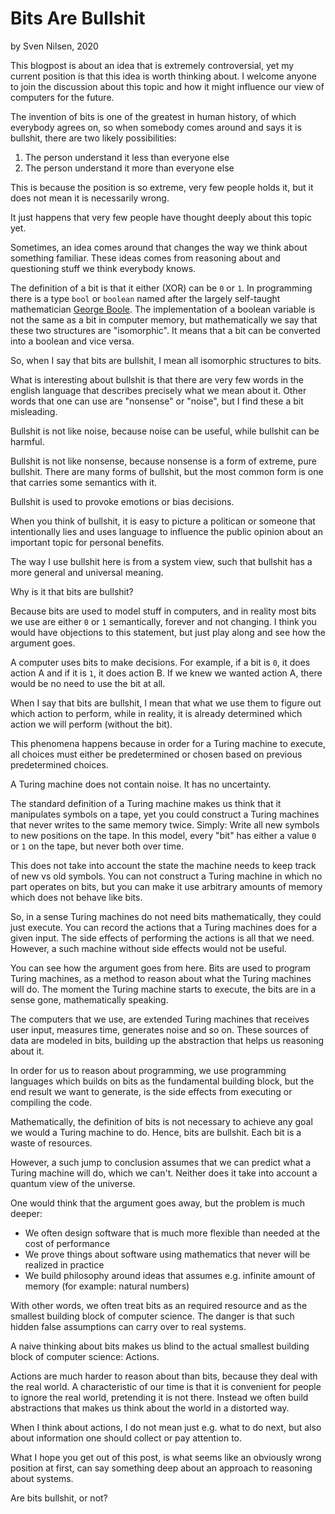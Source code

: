 # Bits Are Bullshit
by Sven Nilsen, 2020

This blogpost is about an idea that is extremely controversial, yet my current position is that this idea is worth thinking about.
I welcome anyone to join the discussion about this topic and how it might influence our view of computers for the future.

The invention of bits is one of the greatest in human history,
of which everybody agrees on, so when somebody comes around and says it is bullshit,
there are two likely possibilities:

1. The person understand it less than everyone else
2. The person understand it more than everyone else

This is because the position is so extreme, very few people holds it,
but it does not mean it is necessarily wrong.

It just happens that very few people have thought deeply about this topic yet.

Sometimes, an idea comes around that changes the way we think about something familiar.
These ideas comes from reasoning about and questioning stuff we think everybody knows.

The definition of a bit is that it either (XOR) can be `0` or `1`.
In programming there is a type `bool` or `boolean` named after the largely self-taught mathematician [George Boole](https://en.wikipedia.org/wiki/George_Boole).
The implementation of a boolean variable is not the same as a bit in computer memory,
but mathematically we say that these two structures are "isomorphic".
It means that a bit can be converted into a boolean and vice versa.

So, when I say that bits are bullshit, I mean all isomorphic structures to bits.

What is interesting about bullshit is that there are very few words in the english language
that describes precisely what we mean about it.
Other words that one can use are "nonsense" or "noise", but I find these a bit misleading.

Bullshit is not like noise, because noise can be useful, while bullshit can be harmful.

Bullshit is not like nonsense, because nonsense is a form of extreme, pure bullshit.
There are many forms of bullshit, but the most common form is one that carries some semantics with it.

Bullshit is used to provoke emotions or bias decisions.

When you think of bullshit, it is easy to picture a politican or someone that intentionally lies
and uses language to influence the public opinion about an important topic for personal benefits.

The way I use bullshit here is from a system view, such that bullshit has a more general and universal meaning.

Why is it that bits are bullshit?

Because bits are used to model stuff in computers, and in reality most bits we use
are either `0` or `1` semantically, forever and not changing.
I think you would have objections to this statement, but just play along and see how the argument goes.

A computer uses bits to make decisions.
For example, if a bit is `0`, it does action A and if it is `1`, it does action B.
If we knew we wanted action A, there would be no need to use the bit at all.

When I say that bits are bullshit, I mean that what we use them to figure out which action to perform,
while in reality, it is already determined which action we will perform (without the bit).

This phenomena happens because in order for a Turing machine to execute,
all choices must either be predetermined or chosen based on previous predetermined choices.

A Turing machine does not contain noise.
It has no uncertainty.

The standard definition of a Turing machine makes us think that it manipulates symbols on a tape,
yet you could construct a Turing machines that never writes to the same memory twice.
Simply: Write all new symbols to new positions on the tape.
In this model, every "bit" has either a value `0` or `1` on the tape, but never both over time.

This does not take into account the state the machine needs to keep track of new vs old symbols.
You can not construct a Turing machine in which no part operates on bits,
but you can make it use arbitrary amounts of memory which does not behave like bits.

So, in a sense Turing machines do not need bits mathematically, they could just execute.
You can record the actions that a Turing machines does for a given input.
The side effects of performing the actions is all that we need.
However, a such machine without side effects would not be useful.

You can see how the argument goes from here.
Bits are used to program Turing machines, as a method to reason about what the Turing machines will do.
The moment the Turing machine starts to execute, the bits are in a sense gone, mathematically speaking.

The computers that we use, are extended Turing machines that receives user input, measures time, generates noise and so on.
These sources of data are modeled in bits, building up the abstraction that helps us reasoning about it.

In order for us to reason about programming,
we use programming languages which builds on bits as the fundamental building block,
but the end result we want to generate, is the side effects from executing or compiling the code.

Mathematically, the definition of bits is not necessary to achieve any goal we would a Turing machine to do.
Hence, bits are bullshit. Each bit is a waste of resources.

However, a such jump to conclusion assumes that we can predict what a Turing machine will do, which we can't.
Neither does it take into account a quantum view of the universe.

One would think that the argument goes away, but the problem is much deeper:

- We often design software that is much more flexible than needed at the cost of performance
- We prove things about software using mathematics that never will be realized in practice
- We build philosophy around ideas that assumes e.g. infinite amount of memory (for example: natural numbers)

With other words, we often treat bits as an required resource and as the smallest building block of computer science.
The danger is that such hidden false assumptions can carry over to real systems.

A naive thinking about bits makes us blind to the actual smallest building block of computer science: Actions.

Actions are much harder to reason about than bits, because they deal with the real world.
A characteristic of our time is that it is convenient for people to ignore the real world, pretending it is not there.
Instead we often build abstractions that makes us think about the world in a distorted way.

When I think about actions, I do not mean just e.g. what to do next,
but also about information one should collect or pay attention to.

What I hope you get out of this post, is what seems like an obviously wrong position at first,
can say something deep about an approach to reasoning about systems.

Are bits bullshit, or not?
